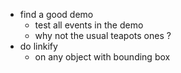 * find a good demo
  * test all events in the demo
  * why not the usual teapots ones ?
* do linkify
  * on any object with bounding box